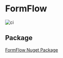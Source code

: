 # FormFlow

![ci](https://github.com/gunndabad/formflow/workflows/ci/badge.svg)

## Package

[FormFlow Nuget Package](https://www.nuget.org/packages/FormFlow/)
